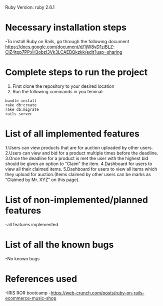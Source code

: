 Ruby Version: ruby 2.6.1
# Necessary installation steps
-To install Ruby on Rails, go through the following document
https://docs.google.com/document/d/1jW8vD1ziBLZ-ClZ4tpp7PPxH3obzI3Vk3LCAEBQkzkk/edit?usp=sharing

# Complete steps to run the project
1. First clone the repository to your desired location
2. Run the following commands in you teminal:
```
bundle install
rake db:create
rake db:migrate
rails server
```
# List of all implemented features
1.Users can view products that are for auction uploaded by other users.
2.Users can view and bid for a product multiple times before the deadline.
3.Once the deadline for a product is met the user with the highest bid should be given an option to “Claim” the item.
4.Dashboard for users to view all their claimed items.
5.Dashboard for users to view all items which they upload for auction.(Items claimed by other users can be marks as “Claimed by Mr. XYZ” on this page).

# List of non-implemented/planned features
-all features implemented
# List of all the known bugs
-No known bugs
# References used
-IRIS ROR bootcamp
-https://web-crunch.com/posts/ruby-on-rails-ecommerce-music-shop
